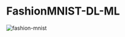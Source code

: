 # FashionMNIST-DL-ML
![fashion-mnist](https://github.com/MK2345/FashionMNIST-DL-ML/assets/24621381/52685943-1dbd-49d1-9d62-5c0ebbb5539c)

